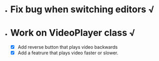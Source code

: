 - # Fix bug when switching editors √
- # Work on VideoPlayer class √
    - [x] Add reverse button that plays video backwards
    - [x] Add a featrure that plays video faster or slower.